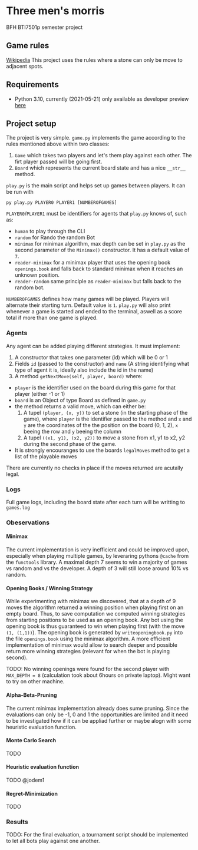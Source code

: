 # Three men's morris
BFH BTI7501p semester project

## Game rules
[Wikipedia](https://en.wikipedia.org/wiki/Three_men%27s_morris)
This project uses the rules where a stone can only be move to adjacent spots.

## Requirements
- Python 3.10, currently (2021-05-21) only available as developer preview [here](https://www.python.org/downloads/release/python-3100a7/)

## Project setup
The project is very simple.
`game.py` implements the game according to the rules mentioned above within two classes:
1. `Game` which takes two players and let's them play against each other. The firt player passed will be going first.
2. `Board` which represents the current board state and has a nice `__str__` method.

`play.py` is the main script and helps set up games between players.
It can be run with 

`py play.py PLAYER0 PLAYER1 [NUMBEROFGAMES]`

`PLAYER0`/`PLAYER1` must be identifiers for agents that `play.py` knows of, such as:
- `human` to play through the CLI
- `random` for Rando the random Bot
- `minimax` for minimax algorithm, max depth can be set in `play.py` as the second parameter of the `Minimax()` constructor. It has a default value of `7`.
- `reader-minimax` for a minimax player that uses the opening book `openings.book` and falls back to standard minimax when it reaches an unknown position.
- `reader-random` same principle as `reader-minimax` but falls back to the random bot.

`NUMBEROFGAMES` defines how many games will be played. Players will alternate their starting turn. Default value is `1`.
`play.py` will also print whenever a game is started and ended to the terminal, aswell as a score total if more than one game is played.

### Agents
Any agent can be added playing different strategies.
It must implement:
1. A constructor that takes one parameter (id) which will be 0 or 1
2. Fields `id` (passed to the constructor) and `name` (A string identifying what type of agent it is, ideally also include the id in the name)
3. A method `getNextMove(self, player, board)` where:
  * `player` is the identifier used on the board during this game for that player (either -1 or 1)
  * `board` is an Object of type Board as defined in `game.py`
  * the method returns a valid move, which can either be:
    1. A tupel `(player, (x, y))` to set a stone (in the starting phase of the game), where `player` is the identifier passed to the method and `x` and `y` are the coordinates of the the position on the board (0, 1, 2), `x` beeing the row and `y` beeing the column
    2. A tupel `((x1, y1), (x2, y2))` to move a stone from x1, y1 to x2, y2 during the second phase of the game.
  * It is strongly encouranges to use the boards `legalMoves` method to get a list of the playable moves

There are currently no checks in place if the moves returned are acutally legal.

### Logs
Full game logs, including the board state after each turn will be writting to `games.log`


### Obeservations
#### Minimax
The current implementation is very inefficient and could be improved upon, especially when playing multiple games, by leveraring pythons `@cache` from the `functools` library.
A maximal depth 7 seems to win a majority of games vs random and vs the developer. A depth of 3 will still loose around 10% vs random.

#### Opening Books / Winning Strategy
While experimenting with minimax we discovered, that at a depth of 9 moves the algorithm returned a winning position when playing first on an empty board.
Thus, to save computation we computed winning strategies from starting positions to be used as an opening book.
Any bot using the opening book is thus guaranteed to win when playing first (with the move `(1, (1,1))`).
The opening book is generated by `writeopeningbook.py` into the file `openings.book` using the minimax algorithm.
A more efficient implementation of minimax would allow to search deeper and possible return more winning strategies (relevant for when the bot is playing second).

TODO: No winning openings were found for the second player with `MAX_DEPTH = 8` (calculation took about 6hours on private laptop). Might want to try on other machine.

#### Alpha-Beta-Pruning
The current minimax implementation already does sume pruning. Since the evaluations can only be -1, 0 and 1 the opportunities are limited and it need to be investigated how if it can be appliad further or maybe alogn with some heuristic evaluation function.

#### Monte Carlo Search
TODO

#### Heuristic evaluation function
TODO @jodem1

#### Regret-Minimization
TODO

### Results
TODO: For the final evaluation, a tournament script should be implemented to let all bots play against one another.
